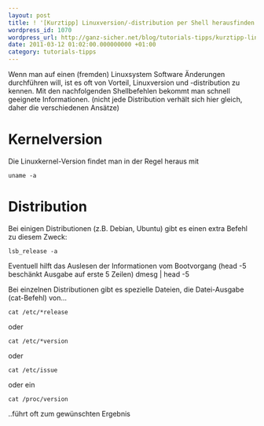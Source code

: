 ```yaml
---
layout: post
title: ! '[Kurztipp] Linuxversion/-distribution per Shell herausfinden'
wordpress_id: 1070
wordpress_url: http://ganz-sicher.net/blog/tutorials-tipps/kurztipp-linuxversion-distribution-per-shell-herausfinden/
date: 2011-03-12 01:02:00.000000000 +01:00
category: tutorials-tipps
---
```

Wenn man auf einen (fremden) Linuxsystem Software &Auml;nderungen durchf&uuml;hren will, ist es oft von Vorteil, Linuxversion und -distribution zu kennen. Mit den nachfolgenden Shellbefehlen bekommt man schnell geeignete Informationen. (nicht jede Distribution verh&auml;lt sich hier gleich, daher die verschiedenen Ans&auml;tze)
<!--more-->

Kernelversion
=============
Die Linuxkernel-Version findet man in der Regel heraus mit

	uname -a

Distribution
=============
Bei einigen Distributionen (z.B. Debian, Ubuntu) gibt es einen extra Befehl zu diesem Zweck:

	lsb_release -a

Eventuell hilft das Auslesen der Informationen vom Bootvorgang (head -5 besch&auml;nkt Ausgabe auf erste 5 Zeilen)
dmesg | head -5

Bei einzelnen Distributionen gibt es spezielle Dateien, die Datei-Ausgabe (cat-Befehl) von...
	
	cat /etc/*release

oder

	cat /etc/*version

oder

	cat /etc/issue

oder ein

	cat /proc/version

..f&uuml;hrt oft zum gew&uuml;nschten Ergebnis
